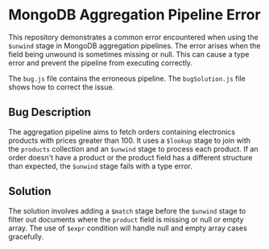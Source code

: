 # MongoDB Aggregation Pipeline Error

This repository demonstrates a common error encountered when using the `$unwind` stage in MongoDB aggregation pipelines. The error arises when the field being unwound is sometimes missing or null. This can cause a type error and prevent the pipeline from executing correctly.

The `bug.js` file contains the erroneous pipeline. The `bugSolution.js` file shows how to correct the issue.

## Bug Description
The aggregation pipeline aims to fetch orders containing electronics products with prices greater than 100. It uses a `$lookup` stage to join with the `products` collection and an `$unwind` stage to process each product. If an order doesn't have a product or the product field has a different structure than expected, the `$unwind` stage fails with a type error.

## Solution
The solution involves adding a `$match` stage before the `$unwind` stage to filter out documents where the `product` field is missing or null or empty array. The use of `$expr` condition will handle null and empty array cases gracefully.